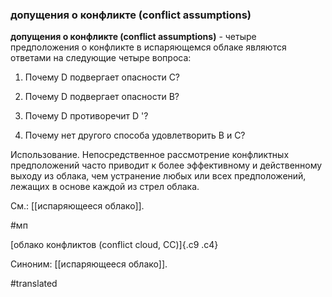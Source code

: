 ### допущения о конфликте (conflict assumptions)

**допущения о конфликте (conflict assumptions)** - четыре предположения о конфликте в испаряющемся облаке являются ответами на следующие четыре вопроса:

1. Почему D подвергает опасности C?

2. Почему D подвергает опасности B?

3. Почему D противоречит D '?

4. Почему нет другого способа удовлетворить B и C?

Использование. Непосредственное рассмотрение конфликтных предположений часто приводит к более эффективному и действенному выходу из облака, чем устранение любых или всех предположений, лежащих в основе каждой из стрел облака.

См.: [[испаряющееся облако]].

#мп

[облако конфликтов (conflict cloud, CC)]{.c9 .c4}

Синоним: [[испаряющееся облако]].

#translated
